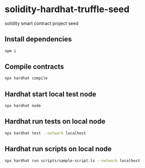 # solidity-hardhat-truffle-seed
solidity smart contract project seed

## Install dependencies
```bash
npm i
```
## Compile contracts
```bash
npx hardhat compile
```

## Hardhat start local test node
```bash
npx hardhat node 
```

## Hardhat run tests on local node
```bash
npx hardhat test --network localhost
```

## Hardhat run scripts on local node
```bash
npx hardhat run scripts/sample-script.ts --network localhost
```

